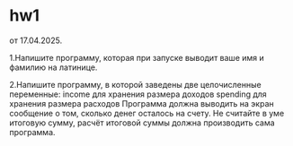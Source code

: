 # hw1
от 17.04.2025. 

1.Напишите программу, которая при запуске выводит ваше имя и фамилию на латинице.

2.Напишите программу, в которой заведены две целочисленные переменные:
income для хранения размера доходов
spending для хранения размера расходов
Программа должна выводить на экран сообщение о том, сколько денег осталось на счету. Не считайте в уме итоговую сумму, расчёт итоговой суммы должна производить сама программа.
